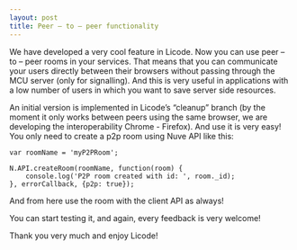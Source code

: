 ```yaml
--- 
layout: post 
title: Peer – to – peer functionality
--- 
```


We have developed a very cool feature in Licode. Now you can use peer – to – peer rooms in your services. That means that you can communicate your users directly between their browsers without passing through the MCU server (only for signalling). And this is very useful in applications with a low number of users in which you want to save server side resources. 

An initial version is implemented in Licode’s “cleanup” branch (by the moment it only works between peers using the same browser, we are developing the interoperability Chrome - Firefox). And use it is very easy! You only need to create a p2p room using Nuve API like this:


	var roomName = 'myP2PRoom';

	N.API.createRoom(roomName, function(room) {
		console.log('P2P room created with id: ', room._id);
	}, errorCallback, {p2p: true});


And from here use the room with the client API as always!



You can start testing it, and again, every feedback is very welcome!

Thank you very much and enjoy Licode!
